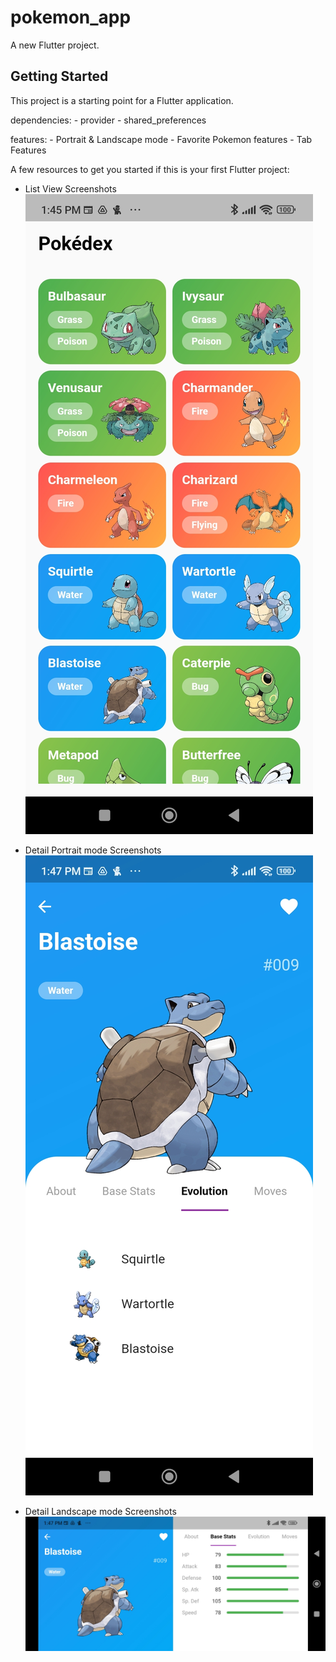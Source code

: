 # pokemon_app

A new Flutter project.

## Getting Started

This project is a starting point for a Flutter application.

dependencies: - provider - shared_preferences

features: - Portrait & Landscape mode - Favorite Pokemon features - Tab Features

A few resources to get you started if this is your first Flutter project:

- List View Screenshots
  ![alt text](Screenshot_2024-06-23-13-45-16-674_com.example.pokemon_app.jpg)

- Detail Portrait mode Screenshots
  ![alt text](Screenshot_2024-06-23-13-47-02-172_com.example.pokemon_app.jpg)

- Detail Landscape mode Screenshots
  ![alt text](Screenshot_2024-06-23-13-47-13-768_com.example.pokemon_app.jpg)
